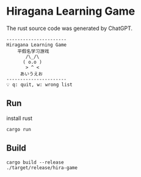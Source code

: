# Hiragana Learning Game
The rust source code was generated by ChatGPT.
```
----------------------
Hiragana Learning Game
    平假名学习游戏
       /\_/\  
      ( o.o ) 
       > ^ <
     あいうえお
----------------------
💡 q: quit, w: wrong list
```

## Run
install rust

`cargo run`

## Build

```
cargo build --release
./target/release/hira-game
```
